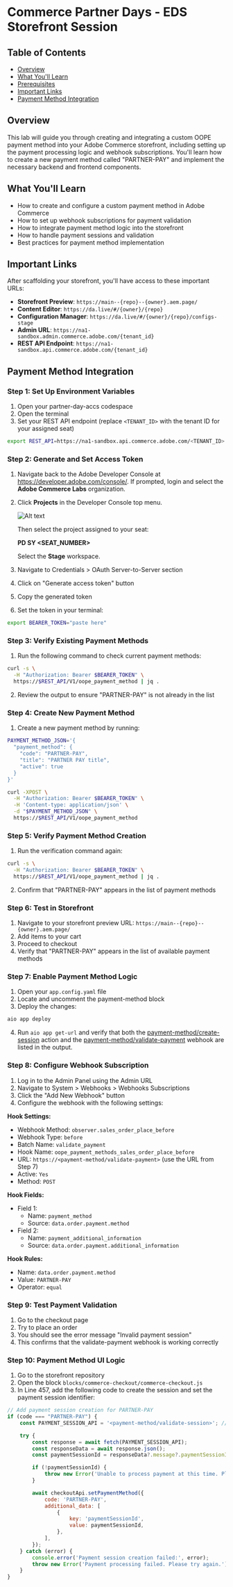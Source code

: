 # Commerce Partner Days - EDS Storefront Session

## Table of Contents
- [Overview](#overview)
- [What You'll Learn](#what-youll-learn)
- [Prerequisites](#prerequisites)
- [Important Links](#important-links)
- [Payment Method Integration](#payment-method-integration)

## Overview
This lab will guide you through creating and integrating a custom OOPE payment method into your Adobe Commerce storefront, including setting up the payment processing logic and webhook subscriptions. You'll learn how to create a new payment method called "PARTNER-PAY" and implement the necessary backend and frontend components.

## What You'll Learn
- How to create and configure a custom payment method in Adobe Commerce
- How to set up webhook subscriptions for payment validation
- How to integrate payment method logic into the storefront
- How to handle payment sessions and validation
- Best practices for payment method implementation

## Important Links
After scaffolding your storefront, you'll have access to these important URLs:
- **Storefront Preview**: `https://main--{repo}--{owner}.aem.page/`
- **Content Editor**: `https://da.live/#/{owner}/{repo}`
- **Configuration Manager**: `https://da.live/#/{owner}/{repo}/configs-stage`
- **Admin URL**: `https://na1-sandbox.admin.commerce.adobe.com/{tenant_id}`
- **REST API Endpoint**: `https://na1-sandbox.api.commerce.adobe.com/{tenant_id}`

## Payment Method Integration

### Step 1: Set Up Environment Variables
1. Open your partner-day-accs codespace
1. Open the terminal
1. Set your REST API endpoint (replace `<TENANT_ID>` with the tenant ID for your assigned seat)
```bash
export REST_API=https://na1-sandbox.api.commerce.adobe.com/<TENANT_ID>
```

### Step 2: Generate and Set Access Token
1. Navigate back to the Adobe Developer Console at https://developer.adobe.com/console/. If prompted, login and select the **Adobe Commerce Labs** organization.
1. Click **Projects** in the Developer Console top menu.

    ![Alt text](docs/developer-console-home.png "Developer console home")

    Then select the project assigned to your seat:

    **PD SY <SEAT_NUMBER>**

    Select the **Stage** workspace.
1. Navigate to Credentials > OAuth Server-to-Server section
1. Click on "Generate access token" button
1. Copy the generated token
1. Set the token in your terminal:
```bash
export BEARER_TOKEN="paste here"
```

### Step 3: Verify Existing Payment Methods
1. Run the following command to check current payment methods:
```bash
curl -s \
  -H "Authorization: Bearer $BEARER_TOKEN" \
  https://$REST_API/V1/oope_payment_method | jq .
```
2. Review the output to ensure "PARTNER-PAY" is not already in the list

### Step 4: Create New Payment Method
1. Create a new payment method by running:
```bash
PAYMENT_METHOD_JSON='{
  "payment_method": {
    "code": "PARTNER-PAY",
    "title": "PARTNER PAY title",
    "active": true
  }
}'

curl -XPOST \
  -H "Authorization: Bearer $BEARER_TOKEN" \
  -H 'Content-type: application/json' \
  -d "$PAYMENT_METHOD_JSON" \
  https://$REST_API/V1/oope_payment_method
```

### Step 5: Verify Payment Method Creation
1. Run the verification command again:
```bash
curl -s \
  -H "Authorization: Bearer $BEARER_TOKEN" \
  https://$REST_API/V1/oope_payment_method | jq .
```
2. Confirm that "PARTNER-PAY" appears in the list of payment methods

### Step 6: Test in Storefront
1. Navigate to your storefront preview URL: `https://main--{repo}--{owner}.aem.page/`
2. Add items to your cart
3. Proceed to checkout
4. Verify that "PARTNER-PAY" appears in the list of available payment methods

### Step 7: Enable Payment Method Logic
1. Open your `app.config.yaml` file
2. Locate and uncomment the payment-method block
3. Deploy the changes:
```bash
aio app deploy
```
4. Run `aio app get-url` and verify that both the [payment-method/create-session](./actions/payment-method/create-session.js) action and the [payment-method/validate-payment](./actions/payment-method/validate-payment.js) webhook are listed in the output.

### Step 8: Configure Webhook Subscription
1. Log in to the Admin Panel using the Admin URL
2. Navigate to System > Webhooks > Webhooks Subscriptions
3. Click the "Add New Webhook" button
4. Configure the webhook with the following settings:

**Hook Settings:**
- Webhook Method: `observer.sales_order_place_before`
- Webhook Type: `before`
- Batch Name: `validate_payment`
- Hook Name: `oope_payment_methods_sales_order_place_before`
- URL: `https://<payment-method/validate-payment>` (use the URL from Step 7)
- Active: `Yes`
- Method: `POST`

**Hook Fields:**
- Field 1:
  - Name: `payment_method`
  - Source: `data.order.payment.method`
- Field 2:
  - Name: `payment_additional_information`
  - Source: `data.order.payment.additional_information`

**Hook Rules:**
- Name: `data.order.payment.method`
- Value: `PARTNER-PAY`
- Operator: `equal`

### Step 9: Test Payment Validation
1. Go to the checkout page
2. Try to place an order
3. You should see the error message "Invalid payment session"
4. This confirms that the validate-payment webhook is working correctly

### Step 10: Payment Method UI Logic
1. Go to the storefront repository
2. Open the block `blocks/commerce-checkout/commerce-checkout.js`
3. In Line 457, add the following code to create the session and set the payment session identifier:

```javascript
// Add payment session creation for PARTNER-PAY
if (code === "PARTNER-PAY") {
    const PAYMENT_SESSION_API = '<payment-method/validate-session>'; // (use the URL from Step 7)

    try {
        const response = await fetch(PAYMENT_SESSION_API);
        const responseData = await response.json();
        const paymentSessionId = responseData?.message?.paymentSessionId;

        if (!paymentSessionId) {
            throw new Error('Unable to process payment at this time. Please try again later.');
        }

        await checkoutApi.setPaymentMethod({
            code: 'PARTNER-PAY',
            additional_data: [
                {
                    key: 'paymentSessionId',
                    value: paymentSessionId,
                },
            ],
        });
    } catch (error) {
        console.error('Payment session creation failed:', error);
        throw new Error('Payment processing failed. Please try again.');
    }
}
```
